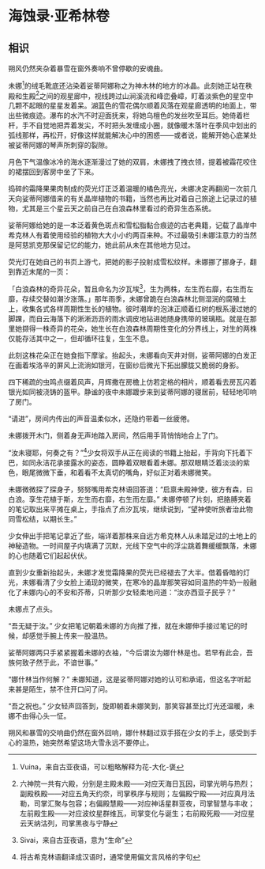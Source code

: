 # 海蚀录·亚希林卷

## 相识

朔风仍然夹杂着暴雪在窗外奏响不曾停歇的安魂曲。

未娜[^1]的绒毛靴底还沾染着娑蒂阿娜称之为神木林的地方的冰晶。此刻她正站在秩殿和生殿[^2]之间的观星廊中，视线跨过山涧溪流和峰峦叠嶂，盯着淡紫色的星空中几颗不起眼的星星发着呆。湖蓝色的雪花偶尔顺着风落在观星廊透明的地面上，带出些微痕迹。瀑布的水汽不时迎面抚来，将她乌檀色的发丝吹至耳后。她倚着栏杆，手不自觉地把弄着发尖，不时把头发缠成小圈，就像暖木落叶在季风中划出的弧线那样，再松开，好像这样就能解决心中的困惑——或者说，能解开她心底某处被娑蒂阿娜的琴声所刺穿的裂隙。

月色下气温像冰冷的海水逐渐漫过了她的双肩，未娜拽了拽衣领，提着被霜花咬住的裙摆回到客房中坐了下来。

捣碎的霜降果果肉制成的荧光灯正泛着温暖的橘色亮光，未娜决定再翻阅一次前几天向娑蒂阿娜借来的有关晶岸植物的书籍，当然也再比对着自己旅途上记录过的植物，尤其是三个星云天之前自己在白浪森林里看过的奇异生态系统。

娑蒂阿娜给她的是一本泛着黄色斑点和雪松脂黏合痕迹的古老典籍，记载了晶岸中希克林人有着使用经验的植物大大小小约两百来种。不过最吸引未娜注意力的当然是阿慈凯克那保留记忆的能力，她此前从未在其他地方见过。

荧光灯在她自己的书页上游弋，把她的影子投射成雪松纹样。未娜挪了挪身子，翻到靠近末尾的一页：

「白浪森林的奇异花朵，暂且命名为汐瓦埃[^3]，生为两株，左生而右靡，右生而左靡，存续交替如潮汐涨落。」那年雨季，未娜曾跪在白浪森林北侧湿润的腐殖土上，收集各式各样周期性生长的植物。彼时潮岸的泡沫正顺着红树的根系漫过她的脚踝，而自云海落下的淅淅沥沥的雨水调皮地钻进她随身携带的玻璃瓶。就是在那里她撷得一株奇异的花朵，她生长在白浪森林周期性变化的分界线上，对生的两株仅能存活其中之一，但却循环往复，生生不息。

此刻这株花朵正在她食指下摩挲。抬起头，未娜看向天井对侧，娑蒂阿娜的白发正在画着埃洛辛的屏风上流淌如银河，在窗纱后微光下拓出朦胧又脆弱的身影。

四下稀疏的虫鸣点缀着风声，月辉撒在房檐上仿若定格的相片，顺着看去房瓦闪着银光如同被浇铸的盔甲。静谧的夜中未娜踱步来到娑蒂阿娜的寝居前，轻轻地叩响了房门。

“请进”，房间内传出的声音温柔似水，还隐约带着一丝疲倦。

未娜拨开木门，侧着身无声地踏入房间，然后用手背悄悄地合上了门。

“汝未寝耶，何奏之有？”[^4]少女将双手从正在阅读的书籍上抬起，手背向下托着下巴，如同永洁花承接露水的姿态，圆睁着双眼看着未娜。那双眼睛泛着淡淡的紫色，眼尾微微下垂，和着看不太真切的嘴角，好似正对着未娜微笑。

未娜微微探了探身子，努努嘴用希克林语回答道：“启禀未殿神使，彼方有森，曰白浪。孪生花植于斯，左生而右靡，右生而左靡。” 未娜停顿了片刻，把胳膊夹着的笔记取出来平摊在桌上，手指点了点汐瓦埃，继续说到，“望神使听旅者治此物同雪松结，以期长生。”

少女伸出手把笔记拿近了些，端详着那株来自远方希克林人从未踏足过的土地上的神秘造物。一时间屋子内填满了沉默，光线下空气中的浮尘跳着舞缓缓飘落，未娜的心也随着它们起起伏伏。

直到少女重新抬起头，未娜才发觉霜降果的荧光已经褪去了大半。借着昏暗的灯光，未娜看清了少女脸上涌现的微笑，在寒冷的晶岸那笑容如同温热的牛奶一般融化了未娜内心的不安和芥蒂，只听那少女轻柔地问道：“汝亦西亚子民乎？”

未娜点了点头。

“吾无疑于汝。” 少女把笔记朝着未娜的方向推了推，就在未娜伸手接过笔记的时候，却感觉手腕上传来一股温热。

娑蒂阿娜两只手紧紧握着未娜的衣袖，“今后谓汝为娜什林是也。若早有此会，吾族何致孑然于此，不谙世事。”

“娜什林当作何解？” 未娜知道，这是娑蒂阿娜对她的认可和承诺，但这名字听起来甚是陌生，禁不住开口问了问。

“吾之祝也。” 少女轻声回答到，旋即朝着未娜笑到，那笑容甚至比灯光还温暖，未娜不由得心头一怔。

朔风和暴雪的交响曲仍然在窗外回响，娜什林翻过双手搭在少女的手上，感受到手心的温热，她突然希望这场大雪永远不要停止。



[^1]: Vuina，来自古亚夜语，可以粗略解释为花-大化-褒
[^2]: 六神院一共有六殿，分别是主殿未殿——对应天海日瓦因，司掌光明与热烈；副殿秩殿——对应五角天约奈，司掌秩序与规则；左偏殿宁殿——对应真月法勒，司掌汇聚与包容；右偏殿慧殿——对应神话星群亚夜，司掌智慧与丰收；左前殿生殿——对应波纹星群维瓦，司掌变化与诞生；右前殿死殿——对应星云天纳沽列，司掌黑夜与宁静
[^3]: Sivai，来自古亚夜语，意为“生命”
[^4]: 将古希克林语翻译成汉语时，通常使用偏文言风格的字句